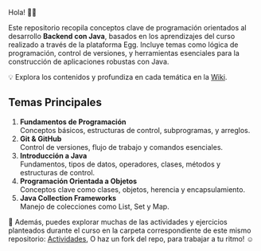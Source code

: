Hola! 👋🏼

Este repositorio recopila conceptos clave de programación orientados al desarrollo **Backend con Java**, basados en los aprendizajes del curso realizado a través de la plataforma Egg. Incluye temas como lógica de programación, control de versiones, y herramientas esenciales para la construcción de aplicaciones robustas con Java.



💡 Explora los contenidos y profundiza en cada temática en la [Wiki](https://github.com/melodiaz23/notas-backend-con-java/wiki/01.-Fundamentos-de-la-programaci%C3%B3n).

## Temas Principales

1. **Fundamentos de Programación**  
   Conceptos básicos, estructuras de control, subprogramas, y arreglos.  
2. **Git & GitHub**  
   Control de versiones, flujo de trabajo y comandos esenciales.  
3. **Introducción a Java**  
   Fundamentos, tipos de datos, operadores, clases, métodos y estructuras de control.
5. **Programación Orientada a Objetos**  
   Conceptos clave como clases, objetos, herencia y encapsulamiento.  
6. **Java Collection Frameworks**  
   Manejo de colecciones como List, Set y Map.  

📂 Además, puedes explorar muchas de las actividades y ejercicios planteados durante el curso en la carpeta correspondiente de este mismo repositorio: [Actividades](https://github.com/melodiaz23/notas-backend-con-java/tree/master/actividades), O haz un fork del repo, para trabajar a tu ritmo! ☺️

